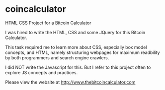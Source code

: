 # coincalculator
HTML CSS Project for a Bitcoin Calculator

I was hired to write the HTML, CSS and some JQuery for this Bitcoin Calculator. 

This task required me to learn more about CSS, especially box model concepts, and HTML, namely structuring webpages for maximum readbility by both programmers and search engine crawlers.

I did NOT write the Javascript for this. But I refer to this project often to explore JS concepts and practices. 

Please view the website at http://www.thebitcoincalculator.com
